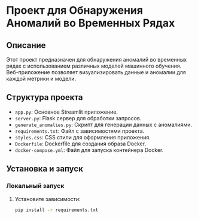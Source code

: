 # Проект для Обнаружения Аномалий во Временных Рядах

## Описание

Этот проект предназначен для обнаружения аномалий во временных рядах с использованием различных моделей машинного обучения. Веб-приложение позволяет визуализировать данные и аномалии для каждой метрики и модели.

## Структура проекта

- `app.py`: Основное Streamlit приложение.
- `server.py`: Flask сервер для обработки запросов.
- `generate_anomalies.py`: Скрипт для генерации данных с аномалиями.
- `requirements.txt`: Файл с зависимостями проекта.
- `styles.css`: CSS стили для оформления приложения.
- `Dockerfile`: Dockerfile для создания образа Docker.
- `docker-compose.yml`: Файл для запуска контейнера Docker.

## Установка и запуск

### Локальный запуск

1. Установите зависимости:

   ```bash
   pip install -r requirements.txt
